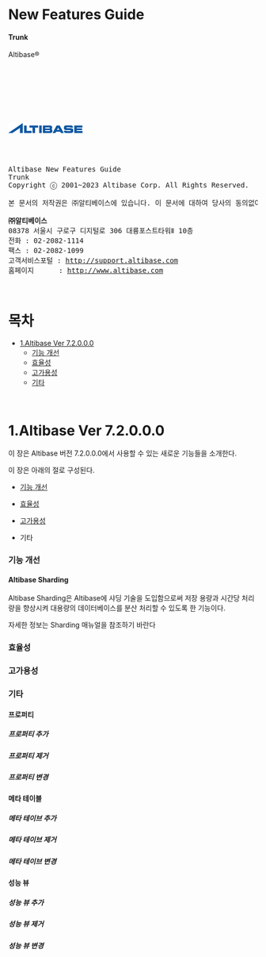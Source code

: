 New Features Guide
==================

#### Trunk

Altibase®

<br><br><br><br><br><br><!-- PDF 변환을 위한 여백입니다. --> 







































<!-- PDF 변환을 위한 여백입니다. --> 

<div align="left">
    <img src="media/common/e5cfb3761673686d093a3b00c062fe7a.png">
</div>

<br><br><!-- PDF 변환을 위한 여백입니다. --> 





























<!-- PDF 변환을 위한 여백입니다. --> 

<pre>
Altibase New Features Guide
Trunk
Copyright ⓒ 2001~2023 Altibase Corp. All Rights Reserved.<br>
본 문서의 저작권은 ㈜알티베이스에 있습니다. 이 문서에 대하여 당사의 동의없이 무단으로 복제 또는 전용할 수 없습니다.<br>
<b>㈜알티베이스</b>
08378 서울시 구로구 디지털로 306 대륭포스트타워Ⅱ 10층
전화 : 02-2082-1114
팩스 : 02-2082-1099
고객서비스포털 : <a href='http://support.altibase.com'>http://support.altibase.com</a>
홈페이지      : <a href='http://www.altibase.com/'>http://www.altibase.com</a></pre>

<br>

# 목차

- [1.Altibase Ver 7.2.0.0.0](#1altibase-ver-72000)
  - [기능 개선](#%EA%B8%B0%EB%8A%A5-%EA%B0%9C%EC%84%A0-4)
  - [효율성](#%ED%9A%A8%EC%9C%A8%EC%84%B1)
  - [고가용성](#%EA%B3%A0%EA%B0%80%EC%9A%A9%EC%84%B1)
  - [기타](#%EA%B8%B0%ED%83%80-7)

<br>

1.Altibase Ver 7.2.0.0.0
============================================

이 장은 Altibase 버전 7.2.0.0.0에서 사용할 수 있는 새로운 기능들을 소개한다.

이 장은 아래의 절로 구성된다.

-   [기능 개선](#기능-개선)

-   [효율성](#효율성)

-   [고가용성](#고가용성)

-   기타

### 기능 개선

#### Altibase Sharding

Altibase Sharding은 Altibase에 샤딩 기술을 도입함으로써 저장 용량과 시간당 처리량을 향상시켜 대용량의 데이터베이스를 분산 처리할 수 있도록 한 기능이다.

자세한 정보는 Sharding 매뉴얼을 참조하기 바란다

### 효율성

### 고가용성

### 기타 

#### 프로퍼티 

##### 프로퍼티 추가

##### 프로퍼티 제거

##### 프로퍼티 변경

#### 메타 테이블 

##### 메타 테이브 추가

##### 메타 테이브 제거

##### 메타 테이브 변경

#### 성능 뷰 

##### 성능 뷰 추가

##### 성능 뷰 제거

##### 성능 뷰 변경
